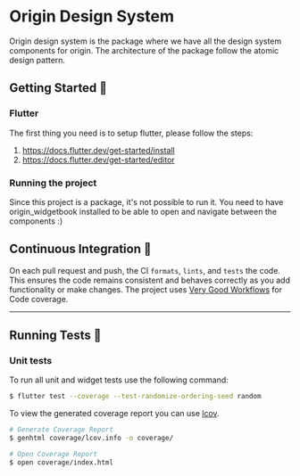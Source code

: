 # Origin Design System

Origin design system is the package where we have all the design system components for origin. The architecture of the package follow the atomic design pattern.

## Getting Started 🚀

### Flutter

The first thing you need is to setup flutter, please follow the steps:

1. https://docs.flutter.dev/get-started/install
2. https://docs.flutter.dev/get-started/editor

### Running the project

Since this project is a package, it's not possible to run it. You need to have origin_widgetbook installed to be able to open and navigate between the components :)

## Continuous Integration 🤖
On each pull request and push, the CI `formats`, `lints`, and `tests` the code. This ensures the code remains consistent and behaves correctly as you add functionality or make changes. The project uses [Very Good Workflows][very_good_coverage_link] for Code coverage.

---
## Running Tests 🧪

### Unit tests

To run all unit and widget tests use the following command:

```sh
$ flutter test --coverage --test-randomize-ordering-seed random
```

To view the generated coverage report you can use [lcov](https://github.com/linux-test-project/lcov).

```sh
# Generate Coverage Report
$ genhtml coverage/lcov.info -o coverage/

# Open Coverage Report
$ open coverage/index.html
```

[very_good_coverage_link]: https://github.com/marketplace/actions/very-good-coverage

